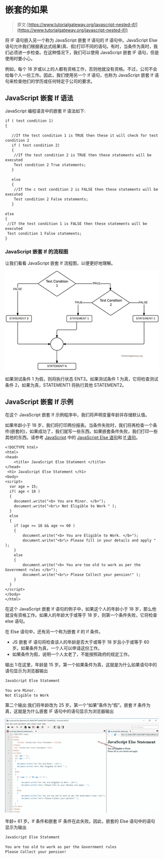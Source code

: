 # 嵌套的如果

> 原文:[https://www.tutorialgateway.org/javascript-nested-if/](https://www.tutorialgateway.org/javascript-nested-if/)

将 IF 语句嵌入另一个称为 JavaScript 嵌套 If 语句的 If 语句中。JavaScript Else 语句允许我们根据表达式结果(真、假)打印不同的语句。有时，当条件为真时，我们必须进一步检查。在这种情况下，我们可以使用 JavaScript 嵌套 IF 语句，但是使用时要小心。

例如，每个 18 岁或以上的人都有资格工作，否则他就没有资格。不过，公司不会给每个人一份工作。因此，我们使用另一个 If 语句，也称为 JavaScript 嵌套 If 语句来检查他们的学历或任何特定于公司的要求。

## JavaScript 嵌套 If 语法

JavaScript 编程语言中的嵌套 If 语法如下:

```
if ( test condition 1)
{

   //If the test condition 1 is TRUE then these it will check for test condition 2
   if ( test condition 2)
   {
    //If the test condition 2 is TRUE then these statements will be executed
    Test condition 2 True statements;
   }

   else
   {
    //If the c test condition 2 is FALSE then these statements will be executed
    Test condition 2 False statements;
   }

else
{
 //If the test condition 1 is FALSE then these statements will be executed
 Test condition 1 False statements;
}
```

### JavaScript 嵌套 If 的流程图

让我们看看 JavaScript 嵌套 If 流程图，以便更好地理解。

![FLOW CHART For Nested If in C Programming](img/e61ed88e992881e0a36f001446bd0ed2.png)

如果测试条件 1 为假，则将执行状态 ENT3。如果测试条件 1 为真，它将检查测试条件 2，如果为真，STATEMENT1 将执行其他 STATEMENT2。

## JavaScript 嵌套 If 示例

在这个 JavaScript 嵌套 If 示例程序中，我们将声明变量年龄并存储默认值。

如果年龄小于 18 岁，我们将打印两份报表。当条件失败时，我们将再检查一个条件(嵌套的)，如果成功了，我们就写一些东西。如果嵌套条件失败，我们打印一些其他的东西。请参考 [JavaScript](https://www.tutorialgateway.org/javascript/) 中的 [JavaScript Else 语句](https://www.tutorialgateway.org/javascript-if-else-statement/)和 [If 语句](https://www.tutorialgateway.org/javascript-if-statement/)。

```
<!DOCTYPE html>
<html>
<head>
    <title> JavaScript Else Statement </title>
</head>
 <h1> JavaScript Else Statement </h1>
<body>
<script>
  var age = 15;
  if( age < 18 )
  {
    document.write("<b> You are Minor. </b>"); 
    document.write("<br\> Not Eligible to Work " ); 
  }
  else
  {
    if (age >= 18 && age <= 60 )
    {
        document.write("<b> You are Eligible to Work. </b>");
        document.write("<br\> Please fill in your details and apply " ); 
    }
    else
    {
        document.write("<b> You are too old to work as per the Government rules </b>");
        document.write("<br\> Please Collect your pension!" );    
    }
  }
</script>
</body>
</html>
```

在这个 JavaScript 嵌套 If 语句的例子中，如果这个人的年龄小于 18 岁，那么他就没有资格工作。如果人的年龄大于或等于 18 岁，则第一个条件失败，它将检查 else 语句。

在 Else 语句中，还有另一个称为嵌套 if 的 If 条件。

*   JS 嵌套 IF 语句将检查该人的年龄是否大于或等于 18 岁且小于或等于 60 岁。如果条件为真，一个人可以申请这份工作。
*   如果条件为假，说明一个人太老了，不能按照政府的规定工作。

输出 1:在这里，年龄是 15 岁。第一个如果条件为真，这就是为什么如果语句中的语句显示为浏览器输出

```
JavaScript Else Statement

You are Minor.
Not Eligible to Work
```

第二个输出:我们将年龄改为 25 岁。第一个“如果”条件为“假”。嵌套 If 条件为真，这就是为什么嵌套 IF 语句中的语句显示为浏览器输出

![JavaScript Nested If Statement 2](img/8b1dbb4c1324f5d2adbe0e9f8ad415be.png)

年龄= 61 岁。If 条件和嵌套 IF 条件在此失败。因此，嵌套的 Else 语句中的语句显示为输出

```
JavaScript Else Statement

You are too old to work as per the Government rules
Please Collect your pension!
```